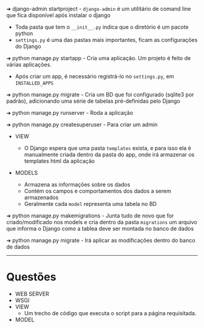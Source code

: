 ➜ django-admin startproject <project-name>
	- `django-admin` é um utilitário de comand line que fica disponível após instalar o django

- Toda pasta que tem o `__init__.py` indica que o diretório é um pacote python
- `settings.py` é uma das pastas mais importantes, ficam as configurações do Django

➜ python manage.py startapp <app-name>
	- Cria uma aplicação. Um projeto é feito de várias aplicações.
- Após criar um app, é necessário registrá-lo no `settings.py`, em `INSTALLED_APPS`

➜ python manage.py migrate
	- Cria um BD que foi configurado (sqlite3 por padrão), adicionando uma série de tabelas pré-definidas pelo Django

➜ python manage.py runserver
	- Roda a aplicação

➜ python manage.py createsuperuser
	- Para criar um admin

- VIEW
	- O Django espera que uma pasta `templates` exista, e para isso ela é manualmente criada dentro da pasta do app, onde irá armazenar os templates html da aplicação

- MODELS
	- Armazena as informações sobre os dados
	- Contém os campos e comportamentos dos dados a serem armazenados
	- Geralmente cada `model` representa uma tabela no BD

➜ python manage.py makemigrations
	- Junta tudo de novo que for criado/modificado nos models e cria dentro da pasta `migrations` um arquivo que informa o Django como a tablea deve ser montada no banco de dados

➜ python manage.py migrate
	- Irá aplicar as modificações dentro do banco de dados

---
# Questões

- WEB SERVER
- WSGI
- VIEW
	- Um trecho de código que executa o script para a página requisitada.
- MODEL
